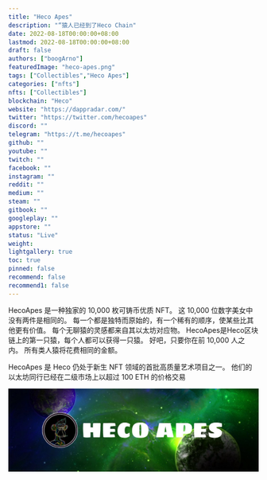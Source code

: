 ```yaml
---
title: "Heco Apes"
description: "“猿人已经到了Heco Chain"
date: 2022-08-18T00:00:00+08:00
lastmod: 2022-08-18T00:00:00+08:00
draft: false
authors: ["boogArno"]
featuredImage: "heco-apes.png"
tags: ["Collectibles","Heco Apes"]
categories: ["nfts"]
nfts: ["Collectibles"]
blockchain: "Heco"
website: "https://dappradar.com/"
twitter: "https://twitter.com/hecoapes"
discord: ""
telegram: "https://t.me/hecoapes"
github: ""
youtube: ""
twitch: ""
facebook: ""
instagram: ""
reddit: ""
medium: ""
steam: ""
gitbook: ""
googleplay: ""
appstore: ""
status: "Live"
weight: 
lightgallery: true
toc: true
pinned: false
recommend: false
recommend1: false
---
```

HecoApes 是一种独家的 10,000 枚可铸币优质 NFT。 这 10,000 位数字美女中没有两件是相同的。 每一个都是独特而原始的，有一个稀有的顺序，使某些比其他更有价值。 每个无聊猿的灵感都来自其以太坊对应物。
HecoApes是Heco区块链上的第一只猿，每个人都可以获得一只猿。 好吧，只要你在前 10,000 人之内。 所有类人猿将花费相同的金额。

HecoApes 是 Heco 仍处于新生 NFT 领域的首批高质量艺术项目之一。 他们的以太坊同行已经在二级市场上以超过 100 ETH 的价格交易

![1080x360](1080x360.jpg)